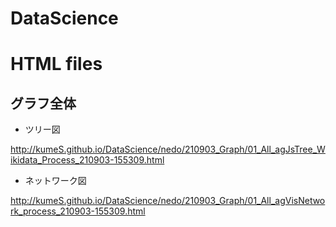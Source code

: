# DataScience

# HTML files

## グラフ全体

- ツリー図

http://kumeS.github.io/DataScience/nedo/210903_Graph/01_All_agJsTree_Wikidata_Process_210903-155309.html

- ネットワーク図

http://kumeS.github.io/DataScience/nedo/210903_Graph/01_All_agVisNetwork_process_210903-155309.html

